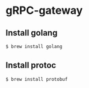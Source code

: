 # gRPC-gateway

## Install golang
```bash
$ brew install golang
```

## Install protoc
```bash
$ brew install protobuf
```
